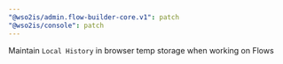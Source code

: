 ```yaml
---
"@wso2is/admin.flow-builder-core.v1": patch
"@wso2is/console": patch
---
```


Maintain `Local History` in browser temp storage when working on Flows
